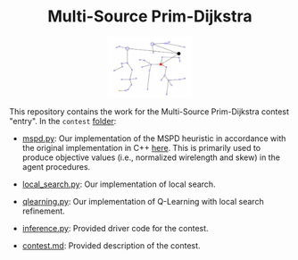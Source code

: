 <h1 align="center">Multi-Source Prim-Dijkstra</h1>
<p align="center"><img src="images/mspd_tree.png" width="30%"/></p>


This repository contains the work for the Multi-Source Prim-Dijkstra contest "entry". In the `contest` [folder](https://github.com/EmilyOng/mspd/tree/main/contest):
- [mspd.py](https://github.com/EmilyOng/mspd/blob/main/contest/mspd.py): Our implementation of the MSPD heuristic in accordance with the original implementation in C++ [here](https://github.com/TILOS-AI-Institute/Multi-Source-Prim-Dijkstra/blob/main/src/STT/MSPD/STT.cpp). This is primarily used to produce objective values (i.e., normalized wirelength and skew) in the agent procedures.
- [local_search.py](https://github.com/EmilyOng/mspd/blob/main/contest/local_search.py): Our implementation of local search.
- [qlearning.py](https://github.com/EmilyOng/mspd/blob/main/contest/qlearning.py): Our implementation of Q-Learning with local search refinement.

- [inference.py](https://github.com/EmilyOng/mspd/blob/main/contest/inference.py): Provided driver code for the contest.
- [contest.md](https://github.com/EmilyOng/mspd/blob/main/contest/contest.md): Provided description of the contest.
